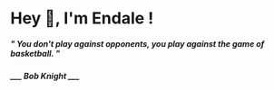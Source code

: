 <h1 title="head"> Hey 👋, I'm Endale !</h1>

**<h5><i>" You don't play against opponents, you play against the game of basketball. "</i></h5>**

*<b>___ Bob Knight ___</b>*
